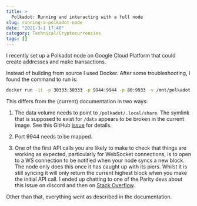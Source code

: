 ```yaml
---
title: >
  Polkadot: Running and interacting with a full node
slug: running-a-polkadot-node
date: "2021-3-1 17:40"
category: Technical/Cryptocurrencies
tags: []
---
```


I recently set up a Polkadot node on Google Cloud Platform that could create
addresses and make transactions.

Instead of building from source I used Docker. After some troubleshooting, I
found the command to run is:

```bash
docker run -it -p 30333:30333 -p 9944:9944 -p 80:9933 -v /mnt/polkadot:/polkadot/.local/share parity/polkadot:latest --rpc-external --rpc-cors=all --chain westend --ws-external
```

This differs from the (current) documentation in two ways:

1.  The data volume needs to point to `/polkadot/.local/share`. The symlink that
    is supposed to exist for `/data` appears to be broken in the current image.
    See this GitHub [issue](https://github.com/paritytech/polkadot/issues/2482) for details.

2.  Port 9944 needs to be mapped.

3.  One of the first API calls you are likely to make to check that things are
    working as expected, particularly for WebSocket connections, is to
    open to a WS connection to be notified when your node syncs a new block.
    The node only does this once it has caught up with its piers. Whilst it is
    still syncing it will only return the current highest block when you make
    the initial API call. I ended up chatting to one of the Parity devs about
    this issue on discord and then on [Stack Overflow](https://stackoverflow.com/questions/66358685/polkadot-websocket-api-doesnt-listen-for-new-blocks/66365716?noredirect=1#comment117342945_66365716).

Other than that, everything went as described in the documentation.

